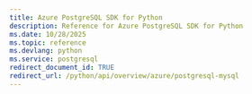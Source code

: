 ```yaml
---
title: Azure PostgreSQL SDK for Python
description: Reference for Azure PostgreSQL SDK for Python
ms.date: 10/28/2025
ms.topic: reference
ms.devlang: python
ms.service: postgresql
redirect_document_id: TRUE
redirect_url: /python/api/overview/azure/postgresql-mysql
---
```

